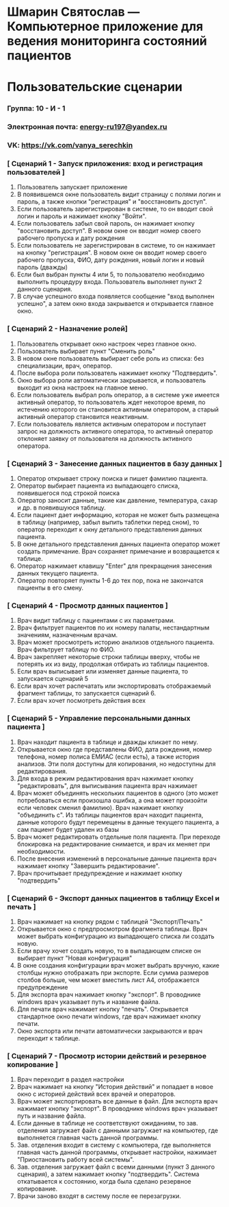 # Шмарин Святослав — Компьютерное приложение для ведения мониторинга состояний пациентов

# Пользовательские сценарии

### Группа: 10 - И - 1

### Электронная почта: energy-ru197@yandex.ru

### VK: https://vk.com/vanya_serechkin

### [ Сценарий 1 - Запуск приложения: вход и регистрация пользователей ]

1. Пользователь запускает приложение
2. В появившемся окне пользователь видит страницу с полями логин и пароль, а также кнопки "регистрация" и "восстановить
   доступ".
3. Если пользователь зарегистрирован в системе, то он вводит свой логин и пароль и нажимает кнопку "Войти".
4. Если пользователь забыл свой пароль, он нажимает кнопку "восстановить доступ". В новом окне он вводит номер своего
   рабочего пропуска и дату рождения
5. Если пользователь не зарегистрирован в системе, то он нажимает на кнопку "регистрация". В новом окне он вводит номер
   своего рабочего пропуска, ФИО, дату рождения, новый логин и новый пароль (дважды)
6. Если был выбран пункты 4 или 5, то пользователю необходимо выполнить процедуру входа. Пользователь выполняет пункт 2
   данного сценария.
7. В случае успешного входа появляется сообщение "вход выполнен успешно", а затем окно входа закрывается и открывается
   главное окно.

### [ Сценарий 2 - Назначение ролей]

1. Пользователь открывает окно настроек через главное окно.
2. Пользователь выбирает пункт "Сменить роль"
3. В новом окне пользователь выбирает себе роль из списка: без специализации, врач, оператор.
4. После выбора роли пользователь нажимает кнопку "Подтвердить".
5. Окно выбора роли автоматически закрывается, и пользователь выходит из окна настроек на главное меню.
6. Если пользователь выбрал роль оператор, а в системе уже имеется активный оператор, то пользователь ждет некоторое
   время, по истечению которого он становится активным оператором, а старый активный оператор становится неактивным.
7. Если пользователь является активным оператором и поступает запрос на должность активного оператора, то активный
   оператор отклоняет заявку от пользователя на должность активного оператора.

### [ Сценарий 3 - Занесение данных пациентов в базу данных ]

1. Оператор открывает строку поиска и пишет фамилию пациента.
2. Оператор выбирает пациента из выпадающего списка, появившегося под строкой поиска
3. Оператор заносит данные, такие как давление, температура, сахар и др. в появившуюся таблицу.
4. Если пациент дает информацию, которая не может быть размещена в таблицу (например, забыл выпить таблетки перед сном),
   то оператор переходит к окну детального представления данных пациента.
5. В окне детального представления данных пациента оператор может создать примечание. Врач сохраняет примечание и
   возвращается к таблице.
6. Оператор нажимает клавишу "Enter" для прекращения занесения данных текущего пациента.
7. Оператор повторяет пункты 1-6 до тех пор, пока не закончатся пациенты в его смену.

### [ Сценарий 4 - Просмотр данных пациентов ]

1. Врач видит таблицу с пациентами с их параметрами.
2. Врач фильтрует пациентов по их номеру палаты, нестандартным значениям, назначенным врачам.
3. Врач может просмотреть историю анализов отдельного пациента. Врач фильтрует таблицу по ФИО.
4. Врач закрепляет некоторые строки таблицы вверху, чтобы не потерять их из виду, продолжая отбирать из таблицы
   пациентов.
5. Если врач выписывает или изменяет данные пациента, то запускается сценарий 5
6. Если врач хочет распечатать или экспортировать отображаемый фрагмент таблицы, то запускается сценарий 6.
7. Если врач хочет посмотреть действия всех

### [ Сценарий 5 - Управление персональными данных пациента ]

1. Врач находит пациента в таблице и дважды кликает по нему.
2. Открывается окно где представлены ФИО, дата рождения, номер телефона, номер полиса ЕМИАС (если есть), а также история
   анализов. Эти поля доступны для копирования, но недоступны для редактирования.
3. Для входа в режим редактирования врач нажимает кнопку "редактировать", для выписывания пациента врач нажимает
4. Врач может объединять нескольких пациентов в одного (это может потребоваться если произошла ошибка, а она может
   произойти если человек сменил фамилию). Врач нажимает кнопку "объединить с". Из таблицы пациентов врач находит
   пациента, данные которого будут перемещены в данные текущего пациента, а сам пациент будет удален из базы
5. Врач может редактировать отдельные поля пациента. При переходе блокировка на редактирование снимается, и врач их
   меняет при необходимости.
6. После внесения изменений в персональные данные пациента врач нажимает кнопку "Завершить редактирование".
7. Врач прочитывает предупреждение и нажимает кнопку "подтвердить"

### [ Сценарий 6 - Экспорт данных пациентов в таблицу Excel и печать ]

1. Врач нажимает на кнопку рядом с таблицей "Экспорт/Печать"
2. Открывается окно с предпросмотром фрагмента таблицы. Врач может выбрать конфигурацию из выпадающего списка ли создать
   новую.
3. Если врачу хочет создать новую, то в выпадающем списке он выбирает пункт "Новая конфигурация"
4. В окне создания конфигурации врач может выбрать вручную, какие столбцы нужно отображать при экспорте. Если сумма
   размеров столбов больше, чем может вместить лист A4, отображается предупреждение
5. Для экспорта врач нажимает кнопку "экспорт". В проводнике windows врач указывает путь и название файла.
6. Для печати врач нажимает кнопку "печать". Открывается стандартное окно печати windows, где врач нажимает кнопку
   печати.
7. Окно экспорта или печати автоматически закрываются и врач переходит к таблице.

### [ Сценарий 7 - Просмотр истории действий и резервное копирование ]

1. Врач переходит в раздел настройки
2. Врач нажимает на кнопку "История действий" и попадает в новое окно с историей действий всех врачей и операторов.
3. Врач может экспортировать все данные в файл. Для экспорта врач нажимает кнопку "экспорт". В проводнике windows врач
   указывает путь и название файла.
4. Если данные в таблице не соответствуют ожиданиям, то зав. отделения загружает файл с данными загружает на компьютер,
   где выполняется главная часть данной программы.
5. Зав. отделения входит в систему с компьютера, где выполняется главная часть данной программы, открывает настройки,
   нажимает "Приостановить работу всей системы".
6. Зав. отделения загружает файл с всеми данными (пункт 3 данного сценария), а затем нажимает кнопку "подтвердить". 
   Система откатывается к состоянию, когда была сделано резервное копирование.
7. Врачи заново входят в систему после ее перезагрузки.


